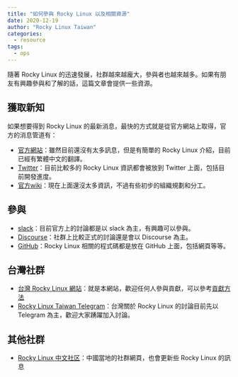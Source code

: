 ```yaml
---
title: "如何參與 Rocky Linux 以及相關資源"
date: 2020-12-19
author: "Rocky Linux Taiwan"
categories:
  - resource
tags:
  - ops
---
```


隨著 Rocky Linux 的迅速發展，社群越來越龐大，參與者也越來越多。如果有朋友有興趣參與和了解的話，這篇文章會提供一些資源。

<!-- more -->

## 獲取新知

如果想要得到 Rocky Linux 的最新消息，最快的方式就是從官方網站上取得，官方的消息管道有：

* [官方網站](https://rockylinux.org/)：雖然目前還沒有太多訊息，但是有簡單的 Rocky Linux 介紹，目前已經有繁體中文的翻譯。
* [Twitter](https://twitter.com/rocky_linux)：目前比較多的 Rocky Linux 資訊都會被放到 Twitter 上面，包括目前開發進度。
* [官方wiki](https://wiki.rockylinux.org/)：現在上面還沒太多資訊，不過有些初步的組織規劃和分工。

## 參與

* [slack](https://slack.rockylinux.org/)：目前官方上的討論都是以 slack 為主，有興趣可以參與。
* [Discourse](https://forums.rockylinux.org/)：社群上比較正式的討論還是會以 Discourse 為主。
* [GitHub](https://github.com/rocky-linux)：Rocky Linux 相關的程式碼都是放在 GitHub 上面，包括網頁等等。

## 台灣社群

* [台灣 Rocky Linux 網站](https://rockylinux.tw/)：就是本網站，歡迎任何人參與貢獻，可以參考[貢獻方法](https://github.com/rockylinuxtw/rockylinux.tw/CONTRIBUTING.md)
* [Rocky Linux Taiwan Telegram](https://t.me/rockylinuxtw)：台灣關於 Rocky Linux 的討論目前先以 Telegram 為主，歡迎大家踴躍加入討論。

## 其他社群

* [Rocky Linux 中文社区](https://www.rockylinux.cn/)：中國當地的社群網頁，也會更新些 Rocky Linux 的訊息
